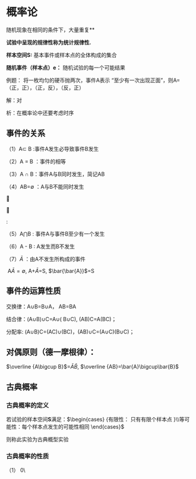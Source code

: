 # 概率论



随机现象在相同的条件下，大量重复**

**试验中呈现的规律性称为****统计规律性****.**



**样本空间S:**  基本事件或样本点的全体构成的集合

**随机事件（样本点）e：** 随机试验的每一个可能结果



例题： 将一枚均匀的硬币抛两次，事件A表示 “至少有一次出现正面”，则A=（正，正），（正，反），（反，正）

解：对

析：在概率论中还要考虑时序



## 事件的关系

（1）A$\subset$ B :事件A发生必导致事件B发生

（2）A = B ：事件的相等

（3）A ∩ B：事件A与B同时发生，简记AB

（4）AB=$\emptyset$ ：A与B不能同时发生

 



:

（5）A$\bigcap$B :   事件A与事件B至少有一个发生

（6）A - B :   A发生而B不发生

（7）$\bar{A}$ ：由A不发生所构成的事件

​		A$\bar{A}=\emptyset$, 	A+$\bar{A}$=S, $\bar{\bar{A}}$=S

## 事件的运算性质

交换律：A∪B=B∪A， AB=BA

结合律：(A∪B)∪C=A∪( B∪C), (AB)C=A(BC)；

分配率: (A∪B)C=(AC)∪(BC)，(AB)∪C=(A∪C)(B∪C)；

## 对偶原则（德一摩根律）：

$\overline {A\bigcup B}$=$\bar{A} \bar{B}$, 	$\overline {AB}=\bar{A}\bigcup\bar{B}$



## 古典概率

### **古典概率的定义**

若试验的样本空间**S**满足：$\begin{cases} {有限性：	只有有限个样本点 }\\等可能性：每个样本点发生的可能性相同 \end{cases}$

则称此实验为古典概型实验

### 古典概率的性质

（1） 0\